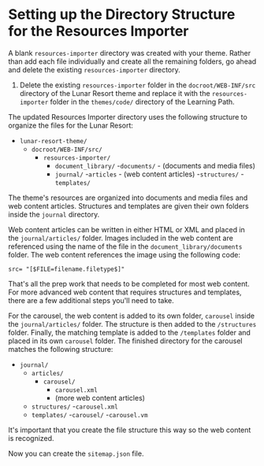 # Setting up the Directory Structure for the Resources Importer

A blank `resources-importer` directory was created with your theme. Rather than
add each file individually and create all the remaining folders, go ahead and
delete the existing `resources-importer` directory.

1. Delete the existing `resources-importer` folder in the `docroot/WEB-INF/src` 
   directory of the Lunar Resort theme and replace it with the 
   `resources-importer` folder in the `themes/code/` directory of the Learning 
   Path.
 
The updated Resources Importer directory uses the following structure to 
organize the files for the Lunar Resort:

- `lunar-resort-theme/`
    - `docroot/WEB-INF/src/`
        - `resources-importer/`
            - `document_library/`
                -`documents/`
                        - (documents and media files)
            - `journal/`
                -`articles`
                        - (web content articles)
                -`structures/`
                -`templates/`
 
The theme's resources are organized into documents and media files and web
content articles. Structures and templates are given their own folders inside 
the `journal` directory.
 
Web content articles can be written in either HTML or XML and placed in the 
`journal/articles/` folder. Images included in the web content are referenced 
using the name of the file in the `document_library/documents` folder. The web 
content references the image using the following code:
   
    src= "[$FILE=filename.filetype$]"
 
That's all the prep work that needs to be completed for most web content. For
more advanced web content that requires structures and templates, there are a 
few additional steps you'll need to take.

For the carousel, the web content is added to its own folder, `carousel` inside 
the `journal/articles/` folder. The structure is then added to the 
`/structures` folder. Finally, the matching template is added to the 
`/templates` folder and placed in its own `carousel` folder. The finished 
directory for the carousel matches the following structure:

- `journal/`
    - `articles/`
        - `carousel/`
            - `carousel.xml`
            - (more web content articles)
    - `structures/`
        -`carousel.xml`
    - `templates/`
        -`carousel/`
            -`carousel.vm`

It's important that you create the file structure this way so the web content 
is recognized.

Now  you can create the `sitemap.json` file.
